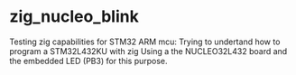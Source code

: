 # zig_nucleo_blink
Testing zig capabilities for STM32 ARM mcu:
Trying to undertand how to program a STM32L432KU with zig
Using a the NUCLEO32L432 board and the embedded LED (PB3) for this purpose. 
